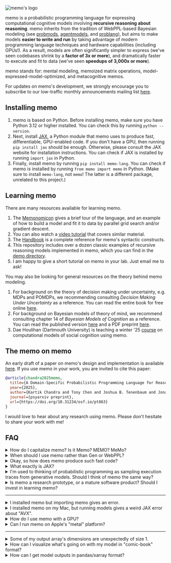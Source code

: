 ![memo's logo](https://github.com/kach/memo/raw/main/assets/logo.png)

memo is a probabilistic programming language for expressing computational cognitive models involving **recursive reasoning about reasoning**. memo inherits from the tradition of WebPPL-based Bayesian modeling (see [probmods](http://probmods.org/), [agentmodels](https://agentmodels.org/), and [problang](https://www.problang.org/)), but aims to make models **easier to write and run** by taking advantage of modern programming language techniques and hardware capabilities (including GPUs!). As a result, models are often significantly simpler to express (we've seen codebases shrink by a **factor of 3x or more**), and dramatically faster to execute and fit to data (we've seen **speedups of 3,000x or more**).

memo stands for: mental modeling, memoized matrix operations, model-expressed-model-optimized, and metacognitive memos.

For updates on memo's development, we strongly encourage you to subscribe to our low-traffic monthly announcements mailing list [here](https://lists.csail.mit.edu/mailman/listinfo/memo-lang).

## Installing memo

1. memo is based on Python. Before installing memo, make sure you have Python 3.12 or higher installed. You can check this by running `python --version`.
2. Next, install [JAX](https://github.com/google/jax), a Python module that memo uses to produce fast, differentiable, GPU-enabled code. If you don't have a GPU, then running `pip install jax` should be enough. Otherwise, please consult the JAX website for installation instructions. You can check if JAX is installed by running `import jax` in Python.
3. Finally, install memo by running `pip install memo-lang`. You can check if memo is installed by running `from memo import memo` in Python. (Make sure to install `memo-lang`, not `memo`! The latter is a different package, unrelated to this project.)

## Learning memo

There are many resources available for learning memo.
1. The [Memonomicon](./demo/Memonomicon.ipynb) gives a brief tour of the language, and an example of how to build a model and fit it to data by parallel grid search and/or gradient descent.
2. You can also watch a [video tutorial](https://www.dropbox.com/scl/fi/c3jjup1lheowfppbz41zr/memo-live-tutorial.mp4?rlkey=ce7reeadff2nh2ktqh3tubbik&st=lai8yx1h&dl=0) that covers similar material.
3. The [Handbook](./Handbook.pdf) is a complete reference for memo's syntactic constructs.
4. This repository includes over a dozen classic examples of recursive reasoning models implemented in memo, which you can find in the [demo directory](./demo/).
5. I am happy to give a short tutorial on memo in your lab. Just email me to ask!

You may also be looking for general resources on the theory behind memo modeling.
1. For background on the theory of decision making under uncertainty, e.g. MDPs and POMDPs, we recommending consulting _Decision Making Under Uncertainty_ as a reference. You can read the entire book for free online [here](https://algorithmsbook.com/decisionmaking/).
2. For background on Bayesian models of theory of mind, we recommend consulting chapter 14 of _Bayesian Models of Cognition_ as a reference. You can read the published version [here](https://mitpress.ublish.com/ebook/bayesian-models-of-cognition-reverse-engineering-the-mind-preview/12799/341) and a PDF preprint [here](https://www.tomerullman.org/papers/BBB_chapter14.pdf).
3. Dae Houlihan (Dartmouth University) is teaching a winter '25 [course](https://comosoco.daeh.info) on computational models of social cognition using memo.

## The memo on memo

An early draft of a paper on memo's design and implementation is available [here](https://osf.io/preprints/psyarxiv/pt863). If you use memo in your work, you are invited to cite this paper:

```bibtex
@article{chandra2025memo,
  title={A Domain-Specific Probabilistic Programming Language for Reasoning About Reasoning (or: a memo on memo)},
  year={2025},
  author={Kartik Chandra and Tony Chen and Joshua B. Tenenbaum and Jonathan Ragan-Kelley},
  journal={psyarxiv preprint},
  url={https://doi.org/10.31234/osf.io/pt863}
}
```

I would love to hear about any research using memo. Please don't hesitate to share your work with me!

## FAQ

<details><summary>How do I capitalize memo? Is it Memo? MEMO? MeMo?</summary>

"memo," all-lowercase.
</details>

<details><summary>When should I use memo rather than Gen or WebPPL?</summary>

memo's core competence is fast tabular/enumerative inference on models with recursive reasoning about reasoning. That covers a wide range of common models: from RSA, to POMDP planning (value iteration = tabular operations), to inverse planning. In general, if you are making nested queries, we recommend using memo.

There are however two particular cases where you may prefer another PPL:
1. If you are interested specifically in modeling a sophisticated inference scheme, such as MCMC, particle filters, or variational inference, then we recommend trying Gen. _(But make sure you really need those tools — the fast enumerative inference provided by memo is often sufficient for many common kinds of models!)_
2. If you are performing inference over an unbounded domain of hypotheses with varied structure, such as programs generated by a grammar, then we recommend trying Gen or WebPPL because memo's tabular enumerative inference can only handle probability distributions with finite support. _(But if you are okay with inference over a "truncated" domain, e.g. the top 1,000,000 shortest programs, then memo can do that! Similarly, memo can handle continuous domains by discretizing finely.)_

The aforementioned cases are explicitly out of scope for memo. By specializing memo to a particular commonly-used class of models and inference strategies, we can produce extremely fast code that is difficult for general-purpose PPLs to produce.
</details>

<details><summary>Okay, so how does memo produce such fast code?</summary>

memo compiles enumerative inference to JAX array programs, which can be run extremely fast. The reason for this is that array programs are inherently very easy to execute in parallel (by performing operations on each element of the array independently). Modern hardware is particularly good at parallel processing.
</details>

<details><summary>What exactly is JAX?</summary>

[JAX](https://github.com/google/jax) is a library developed by Google that takes Python array programs (similar to NumPy) and compiles them to very fast code that can run on CPUs and GPUs, taking advantage of modern hardware functionality. JAX supports a lot of Google's deep learning, because neural networks involve a lot of array operations. memo compiles your probabilistic models into JAX array programs, and JAX further compiles those array programs into machine code.

Note that JAX has some unintuitive behaviors. We recommend reading [this guide](https://jax.readthedocs.io/en/latest/notebooks/Common_Gotchas_in_JAX.html) to get a sense of its "sharp edges."
</details>

<details><summary>I'm used to thinking of probabilistic programming as sampling execution traces from generative models. Should I think of memo the same way?</summary>

One way to think about memo is that it simulates _all_ possible traces at the same time. There is no need for sampling, because we always have access to the full posterior distribution.
</details>

<details><summary>Is memo a research prototype, or a mature software product? Should I invest in learning memo?</summary>

While memo originated as a research project, it is now stable software that is being used by many labs around the world. memo will be supported for a long time to come, and you should feel confident in using memo for your own projects.
</details>

---

<details>
<summary>I installed memo but importing memo gives an error.</summary>

Did you accidentally pip-install the (unrelated) package [memo](https://pypi.org/project/memo/) instead of [memo-lang](https://pypi.org/project/memo-lang/)?
</details>

<details>
<summary>I installed memo on my Mac, but running models gives a weird JAX error about "AVX".</summary>

The common cause of this is that you have a modern Mac (with an ARM processor), but an old version of Python (compiled for x86). We recommend the following installation strategy on ARM-based Macs:
1. Do not use conda.
2. Install Homebrew. Make sure you have the ARM version of brew: `brew --prefix` should be `/opt/homebrew`, and `brew config` should say `Rosetta 2: false`. If this is not the case, you have the x86 version of brew, which you should uninstall.
3. Install Python via `brew install python3`. Ensure that `python3 --version` works as expected, and that `which python3` points to something in `/opt/homebrew/bin/`.
4. In your project directory, create a virtual environment via `python3 -m venv venv`.
5. Activate the virtual environment via `. venv/bin/activate`. Your prompt should now begin with `(venv)`.
6. Install memo via `pip install memo-lang`.
</details>

<details><summary>How do I use memo with a GPU?</summary>

Assuming you have [installed JAX with GPU support](https://jax.readthedocs.io/en/latest/installation.html), all you have to do is plug in your GPU!
</details>

<details><summary>Can I run memo on Apple's "metal" platform?</summary>

Yes! See this issue for details: https://github.com/kach/memo/issues/66
</details>

---

<details><summary>Some of my output array's dimensions are unexpectedly of size 1.</summary>

memo attempts to minimize redundant computation. If the output of your model doesn't depend on an input axis, then instead of repeating the computation along that axis, memo will set that axis to size 1. The idea is that [broadcasting](https://numpy.org/doc/stable/user/basics.broadcasting.html) will keep the array compatible with downstream computations.

As an example, consider the following models:

```python
X = np.arange(10)

@memo
def f[a: X, b: X]():
    return a
f().shape  # (10, 1) because output is independent of b

@memo
def f[a: X, b: X]():
    return b
f().shape  # (1, 10) because output is independent of a

@memo
def f[a: X, b: X]():
    return a + b
f().shape  # (10, 10) because output depends on a and b

@memo
def f[a: X, b: X]():
    return 999
f().shape  # (1, 1) because output depends on neither a nor b
```
</details>

<details><summary>How can I visualize what's going on with my model in "comic-book" format?</summary>

Use `@memo(save_comic="filename")` instead of just `@memo`. memo will produce a [Graphviz](https://graphviz.org/) `filename.dot` file that you can [render online](https://dreampuf.github.io/GraphvizOnline/). If you have Graphviz installed, memo will also automatically render a `filename.png` file for you.

</details>

<details><summary>How can I get model outputs in pandas/xarray format?</summary>
Pass in the <code>return_pandas=True</code> or <code>return_xarray=True</code> keyword arguments to your model. Your model will then return a tuple: the first argument will be the raw array, and the second argument will have a <code>.pandas</code> or <code>.xarray</code> property, respectively.
</details>
